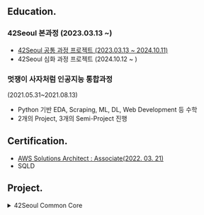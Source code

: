 ## Education.

### 42Seoul 본과정 (2023.03.13 ~)

- [42Seoul 공통 과정 프로젝트 (2023.03.13 ~ 2024.10.11)](#Project)
- 42Seoul 심화 과정 프로젝트 (2024.10.12 ~ )
<!--
### 42Seoul 9기 1차 La Piscine (2023.01.09 ~ 2023.02.03)

- Linux Shell 기본, C 언어, 알고리즘 등
-->
### 멋쟁이 사자처럼 인공지능 통합과정
(2021.05.31~2021.08.13)

- Python 기반 EDA, Scraping, ML, DL, Web Development 등 수학
- 2개의 Project, 3개의 Semi-Project 진행

## Certification.

- [AWS Solutions Architect : Associate(2022. 03. 21)](https://www.credly.com/badges/cd70b973-fb4a-43e7-8dc5-5e84038f00b9/public_url)
- SQLD

## Project.
<details>
<summary>42Seoul Common Core</summary>
<div markdown="1">

- [ft_transcendence](https://github.com/pingpongpangpong/transcendence)
  - 웹사이트 제작 프로젝트

- [inception](https://github.com/jmsmg/inception)
  - Docker를 활용하여 환경 구성 프로젝트

- [webserv](https://github.com/42-seoul-webserv-team/webserv)
  - Nginx를 모방한 HTTP 서버 만들기 프로젝트
- [miniRT](https://github.com/jmsmg/minirt)
  - RayTracing을 사용하여 3D 그래픽 프로젝트
- **cpp**
  - cpp 개념부터 활용
  - [cpp00](https://github.com/jmsmg/cpp00)
  - [cpp01](https://github.com/jmsmg/cpp01)
  - [cpp02](https://github.com/jmsmg/cpp02)
  - [cpp03](https://github.com/jmsmg/cpp03)
  - [cpp04](https://github.com/jmsmg/cpp04)
  - [cpp05](https://github.com/jmsmg/cpp05)
  - [cpp06](https://github.com/jmsmg/cpp06)
  - [cpp07](https://github.com/jmsmg/cpp07)
  - [cpp08](https://github.com/jmsmg/cpp08)
  - [cpp09](https://github.com/jmsmg/cpp09)

- [philosophers](https://github.com/jmsmg/philosophers)
  - 뮤텍스를 활용하여, 멀티쓰레드를 구현하는 프로젝트 (식사하는 철학자)
- [minishell](https://github.com/jmsmg/shell)
  - Bash를 모방한 Shell 만들기 프로젝트
- [so_long](https://github.com/jmsmg/so_long)
  - mlx를 활용한 2D게임 만들기 프로젝트
- [minitalk](https://github.com/jmsmg/minitalk)
  - unix signal을 활용하여 프로세스간 통신 프로젝트
- [push_swap](https://github.com/jmsmg/push_swap)
  - Deque와 유사한 자료구조를 만들고, 정렬 시키는 프로젝트
- [get_next_line](https://github.com/jmsmg/get_next_line)
  - Readline을 모방한 함수 C언어로 만들기 프로젝트
- [ft_printf](https://github.com/jmsmg/ft_printf)
  - printf를 모방한 함수 만들기
- [libft](https://github.com/jmsmg/Libft)
  - C언어 라이브러리 만들기 프로젝트
</div>
</details>


<!-- ![깃허브 스탯](https://github-readme-stats.vercel.app/api?username=jmsmg&show_icons=true&bg_color=30,e96443,904e95&title_color=fff&text_color=fff) -->

<!-- ![사용 언어 순위](https://github-readme-stats.vercel.app/api/top-langs/?username=jmsmg&show_icons=true&bg_color=30,e96443,904e95&title_color=fff&text_color=fff&layout=compact) -->
<!-- <img src="http://mazassumnida.wtf/api/v2/generate_badge?boj=jmsmg"> -->

<!-- ![snake gif](https://github.com/jmsmg/jmsmg/blob/output/github-contribution-grid-snake.svg) -->
